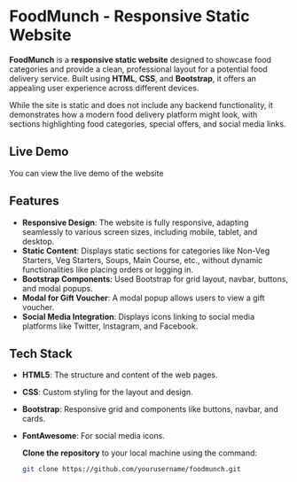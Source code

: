 # FoodMunch - Responsive Static Website

**FoodMunch** is a **responsive static website** designed to showcase food categories and provide a clean, professional layout for a potential food delivery service. Built using **HTML**, **CSS**, and **Bootstrap**, it offers an appealing user experience across different devices.

While the site is static and does not include any backend functionality, it demonstrates how a modern food delivery platform might look, with sections highlighting food categories, special offers, and social media links.

## Live Demo

You can view the live demo of the website

## Features

- **Responsive Design**: The website is fully responsive, adapting seamlessly to various screen sizes, including mobile, tablet, and desktop.
- **Static Content**: Displays static sections for categories like Non-Veg Starters, Veg Starters, Soups, Main Course, etc., without dynamic functionalities like placing orders or logging in.
- **Bootstrap Components**: Used Bootstrap for grid layout, navbar, buttons, and modal popups.
- **Modal for Gift Voucher**: A modal popup allows users to view a gift voucher.
- **Social Media Integration**: Displays icons linking to social media platforms like Twitter, Instagram, and Facebook.

 
 ## Tech Stack

- **HTML5**: The structure and content of the web pages.
- **CSS**: Custom styling for the layout and design.
- **Bootstrap**: Responsive grid and components like buttons, navbar, and cards.
- **FontAwesome**: For social media icons.

  **Clone the repository** to your local machine using the command:
   ```bash
   git clone https://github.com/yourusername/foodmunch.git
